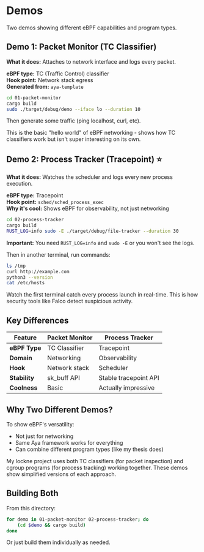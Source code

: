 # Demos

Two demos showing different eBPF capabilities and program types.

## Demo 1: Packet Monitor (TC Classifier)

**What it does:** Attaches to network interface and logs every packet.

**eBPF type:** TC (Traffic Control) classifier  
**Hook point:** Network stack egress  
**Generated from:** `aya-template`

```bash
cd 01-packet-monitor
cargo build
sudo ./target/debug/demo --iface lo --duration 10
```

Then generate some traffic (ping localhost, curl, etc).

This is the basic "hello world" of eBPF networking - shows how TC classifiers work but isn't super interesting on its own.

## Demo 2: Process Tracker (Tracepoint) ⭐

**What it does:** Watches the scheduler and logs every new process execution.

**eBPF type:** Tracepoint  
**Hook point:** `sched/sched_process_exec`  
**Why it's cool:** Shows eBPF for observability, not just networking

```bash
cd 02-process-tracker
cargo build
RUST_LOG=info sudo -E ./target/debug/file-tracker --duration 30
```

**Important:** You need `RUST_LOG=info` and `sudo -E` or you won't see the logs.

Then in another terminal, run commands:
```bash
ls /tmp
curl http://example.com
python3 --version
cat /etc/hosts
```

Watch the first terminal catch every process launch in real-time. This is how security tools like Falco detect suspicious activity.

## Key Differences

| Feature | Packet Monitor | Process Tracker |
|---------|---------------|-----------------|
| **eBPF Type** | TC Classifier | Tracepoint |
| **Domain** | Networking | Observability |
| **Hook** | Network stack | Scheduler |
| **Stability** | sk_buff API | Stable tracepoint API |
| **Coolness** | Basic | Actually impressive |

## Why Two Different Demos?

To show eBPF's versatility:
- Not just for networking
- Same Aya framework works for everything
- Can combine different program types (like my thesis does)

My lockne project uses both TC classifiers (for packet inspection) and cgroup programs (for process tracking) working together. These demos show simplified versions of each approach.

## Building Both

From this directory:
```bash
for demo in 01-packet-monitor 02-process-tracker; do
    (cd $demo && cargo build)
done
```

Or just build them individually as needed.
